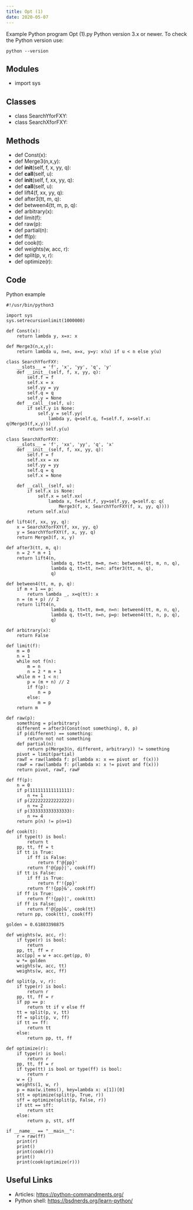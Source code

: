 ```yaml
---
title: Opt (1)
date: 2020-05-07
---
```

Example Python program Opt (1).py
Python version 3.x or newer.
To check the Python version use:

    python --version

## Modules

* import sys

## Classes

* class SearchYforFXY:
* class SearchXforFXY:

## Methods

* def Const(x):
* def Merge3(n,x,y):
* def __init__(self, f, x, yy, q):
* def __call__(self, u):
* def __init__(self, f, xx, yy, q):
* def __call__(self, u):
* def lift4(f, xx, yy, q):
* def after3(tt, m, q):
* def between4(tt, m, p, q):
* def arbitrary(x):
* def limit(f):
* def raw(p):
* def partial(n):
* def ff(p):
* def cook(t):
* def weights(w, acc, r):
* def split(p, v, r):
* def optimize(r):

## Code

Python example

    #!/usr/bin/python3
    
    import sys
    sys.setrecursionlimit(1000000)
    
    def Const(x):
        return lambda y, x=x: x
    
    def Merge3(n,x,y):
        return lambda u, n=n, x=x, y=y: x(u) if u < n else y(u)
    
    class SearchYforFXY:
        __slots__ = 'f', 'x', 'yy', 'q', 'y'
        def __init__(self, f, x, yy, q):
            self.f = f
            self.x = x
            self.yy = yy
            self.q = q
            self.y = None
        def __call__(self, u):
            if self.y is None:
                self.y = self.yy(
                    lambda y, q=self.q, f=self.f, x=self.x: q(Merge3(f,x,y)))
            return self.y(u)
    
    class SearchXforFXY:
        __slots__ = 'f', 'xx', 'yy', 'q', 'x'
        def __init__(self, f, xx, yy, q):
            self.f = f
            self.xx = xx
            self.yy = yy
            self.q = q
            self.x = None
    
        def __call__(self, u):
            if self.x is None:
                self.x = self.xx(
                    lambda x, f=self.f, yy=self.yy, q=self.q: q(
                        Merge3(f, x, SearchYforFXY(f, x, yy, q))))
            return self.x(u)
    
    def lift4(f, xx, yy, q):
        x = SearchXforFXY(f, xx, yy, q)
        y = SearchYforFXY(f, x, yy, q)
        return Merge3(f, x, y)
    
    def after3(tt, m, q):
        n = 2 * m + 1
        return lift4(n,
                     lambda q, tt=tt, m=m, n=n: between4(tt, m, n, q),
                     lambda q, tt=tt, n=n: after3(tt, n, q),
                     q)
    
    def between4(tt, m, p, q):
        if m + 1 == p:
            return lambda _, x=q(tt): x
        n = (m + p) // 2
        return lift4(n,
                     lambda q, tt=tt, m=m, n=n: between4(tt, m, n, q),
                     lambda q, tt=tt, n=n, p=p: between4(tt, n, p, q),
                     q)
    
    def arbitrary(x):
        return False
    
    def limit(f):
        m = 0
        n = 1
        while not f(n):
            m = n
            n = 2 * m + 1
        while m + 1 < n:
            p = (m + n) // 2
            if f(p):
                n = p
            else:
                m = p
        return m
    
    def raw(p):
        something = p(arbitrary)
        different = after3(Const(not something), 0, p)
        if p(different) == something:
            return not not something
        def partial(n):
            return p(Merge3(n, different, arbitrary)) != something
        pivot = limit(partial)
        rawT = raw(lambda f: p(lambda x: x == pivot or  f(x)))
        rawF = raw(lambda f: p(lambda x: x != pivot and f(x)))
        return pivot, rawT, rawF
    
    def ff(p):
        n = 0
        if p(111111111111111):
            n += 1
        if p(222222222222222):
            n += 2
        if p(333333333333333):
            n += 4
        return p(n) != p(n+1)
    
    def cook(t):
        if type(t) is bool:
            return t
        pp, tt, ff = t
        if tt is True:
            if ff is False:
                return f'@{pp}'
            return f'@{pp}|', cook(ff)
        if tt is False:
            if ff is True:
                return f'!{pp}'
            return f'!{pp}&', cook(ff)
        if ff is True:
            return f'!{pp}|', cook(tt)
        if ff is False:
            return f'@{pp}&', cook(tt)
        return pp, cook(tt), cook(ff)
    
    golden = 0.61803398875
    
    def weights(w, acc, r):
        if type(r) is bool:
            return
        pp, tt, ff = r
        acc[pp] = w + acc.get(pp, 0)
        w *= golden
        weights(w, acc, tt)
        weights(w, acc, ff)
    
    def split(p, v, r):
        if type(r) is bool:
            return r
        pp, tt, ff = r
        if pp == p:
            return tt if v else ff
        tt = split(p, v, tt)
        ff = split(p, v, ff)
        if tt == ff:
            return tt
        else:
            return pp, tt, ff
    
    def optimize(r):
        if type(r) is bool:
            return r
        pp, tt, ff = r
        if type(tt) is bool or type(ff) is bool:
            return r
        w = {}
        weights(1, w, r)
        p = max(w.items(), key=lambda x: x[1])[0]
        stt = optimize(split(p, True, r))
        sff = optimize(split(p, False, r))
        if stt == sff:
            return stt
        else:
            return p, stt, sff
    
    if __name__ == "__main__":
        r = raw(ff)
        print(r)
        print()
        print(cook(r))
        print()
        print(cook(optimize(r)))
    

## Useful Links

- Articles: https://python-commandments.org/
- Python shell: https://bsdnerds.org/learn-python/
